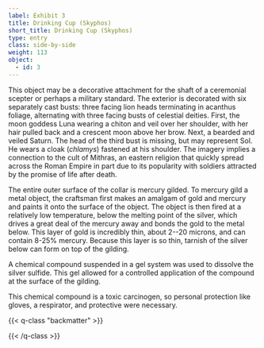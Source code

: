 ```yaml
---
label: Exhibit 3
title: Drinking Cup (Skyphos)
short_title: Drinking Cup (Skyphos)
type: entry
class: side-by-side
weight: 113
object:
  - id: 3
---
```


This object may be a decorative attachment for the shaft of a ceremonial
scepter or perhaps a military standard. The exterior is decorated with
six separately cast busts: three facing lion heads terminating in
acanthus foliage, alternating with three facing busts of celestial
deities. First, the moon goddess Luna wearing a chiton and veil over her
shoulder, with her hair pulled back and a crescent moon above her brow.
Next, a bearded and veiled Saturn. The head of the third bust is
missing, but may represent Sol. He wears a cloak (*chlamys*) fastened at
his shoulder. The imagery implies a connection to the cult of Mithras,
an eastern religion that quickly spread across the Roman Empire in part
due to its popularity with soldiers attracted by the promise of life
after death.

The entire outer surface of the collar is mercury gilded. To mercury
gild a metal object, the craftsman first makes an amalgam of gold and
mercury and paints it onto the surface of the object. The object is then
fired at a relatively low temperature, below the melting point of the
silver, which drives a great deal of the mercury away and bonds the gold
to the metal below. This layer of gold is incredibly thin, about 2--20
microns, and can contain 8-25% mercury. Because this layer is so thin,
tarnish of the silver below can form on top of the gilding.

A chemical compound suspended in a gel system was used to dissolve the
silver sulfide. This gel allowed for a controlled application of the
compound at the surface of the gilding.

This chemical compound is a toxic carcinogen, so personal protection
like gloves, a respirator, and protective were necessary.

{{< q-class "backmatter" >}}

{{< /q-class >}}
